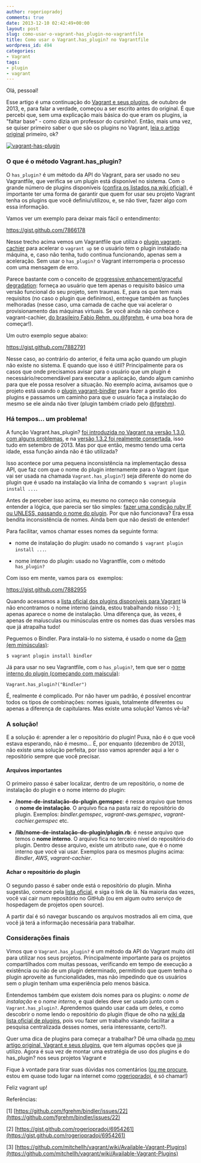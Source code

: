 ```yaml
---
author: rogeriopradoj
comments: true
date: 2013-12-10 02:42:49+00:00
layout: post
slug: como-usar-o-vagrant-has_plugin-no-vagrantfile
title: Como usar o Vagrant.has_plugin? no Vagrantfile
wordpress_id: 494
categories:
- Vagrant
tags:
- plugin
- vagrant
---
```


Olá, pessoal!

Esse artigo é uma continuação do [Vagrant e seus plugins](http://rogeriopradoj.com/2013/10/12/vagrant-e-seus-plugins/), de outubro de 2013, e, para falar a verdade, começou a ser escrito antes do original. É que percebi que, sem uma explicação mais básica do que eram os plugins, ia "faltar base" - como dizia um professor do cursinho!. Então, mais uma vez, se quiser primeiro saber o que são os plugins no Vagrant, [leia o artigo original](http://rogeriopradoj.com/2013/10/12/vagrant-e-seus-plugins/) primeiro, ok?

[![vagrant-has-plugin](http://rogeriopradoj.com/wp-content/uploads/2013/12/vagrant-has-plugin.png)](http://rogeriopradoj.com/wp-content/uploads/2013/12/vagrant-has-plugin.png)


### O que é o método Vagrant.has_plugin?


O `has_plugin?` é um método da API do Vagrant, para ser usado no seu Vagrantfile, que verifica se um plugin está disponível no sistema. Com o grande número de plugins disponíveis ([confira os listados na wiki oficial](https://github.com/mitchellh/vagrant/wiki/Available-Vagrant-Plugins)), é importante ter uma forma de garantir que quem for usar seu projeto Vagrant tenha os plugins que você definiu/utilizou, e, se não tiver, fazer algo com essa informação.

Vamos ver um exemplo para deixar mais fácil o entendimento:

https://gist.github.com/7866178

Nesse trecho acima vemos um Vagrantfile que utiliza o [plugin vagrant-cachier](https://github.com/fgrehm/vagrant-cachier) para acelerar o `vagrant up` se o usuário tem o plugin instalado na máquina, e, caso não tenha, tudo continua funcionando, apenas sem a aceleração. Sem usar o `has_plugin?` o Vagrant interromperia o processo com uma mensagem de erro.

Parece bastante com o conceito de [progressive enhancement/graceful degradation](http://tableless.com.br/bem-vindo-a-xangrila-parte-1/#.UqZla2RDugk): forneça ao usuário que tem apenas o requisito básico uma versão funcional do seu projeto, sem traumas. E, para os que tem mais requisitos (no caso o plugin que definimos), entregue também as funções melhoradas (nesse caso, uma camada de cache que vai acelerar o provisionamento das máquinas virtuais. Se você ainda não conhece o vagrant-cachier, [do brasileiro Fabio Rehm, ou @fgrehm](https://github.com/fgrehm), é uma boa hora de começar!).

Um outro exemplo segue abaixo:

https://gist.github.com/7882791

Nesse caso, ao contrário do anterior, é feita uma ação quando um plugin não existe no sistema. E quando que isso é útil? Principalmente para os casos que onde precisamos avisar para o usuário que um plugin é necessário/recomendável para executar a aplicação, dando algum caminho para que ele possa resolver a situação. No exemplo acima, avisamos que o projeto está usando o [plugin vagrant-bindler](https://github.com/fgrehm/bindler) para fazer a gestão dos plugins e passamos um caminho para que o usuário faça a instalação do mesmo se ele ainda não tiver (plugin também criado pelo [@fgrehm](https://github.com/fgrehm)).


### Há tempos... um problema!


A função Vagrant.has_plugin? [foi introduzida no Vagrant na versão 1.3.0](https://github.com/mitchellh/vagrant/blob/master/CHANGELOG.md), [com alguns problemas](https://github.com/mitchellh/vagrant/pull/2189), e na [versão 1.3.2 foi realmente consertada](https://github.com/mitchellh/vagrant/blob/master/CHANGELOG.md), isso tudo em setembro de 2013. Mas por que então, mesmo tendo uma certa idade, essa função ainda não é tão utilizada?

Isso acontece por uma pequena inconsistência na implementação dessa API, que faz com que o nome do plugin internamente para o Vagrant (que vai ser usada na chamada `Vagrant.has_plugin?`) seja diferente do nome do plugin que é usado na instalação via linha de comando `$ vagrant plugin install ...`.

Antes de perceber isso acima, eu mesmo no começo não conseguia entender a lógica, que parecia ser tão simples: [fazer uma condição ruby IF ou UNLESS, passando o nome do plugin](https://github.com/fgrehm/bindler/issues/22). Por que não funcionava? Era essa bendita inconsistência de nomes. Ainda bem que não desisti de entender!

Para facilitar, vamos chamar esses nomes da seguinte forma:



	
  * nome de instalação do plugin: usado no comando `$ vagrant plugin install ...`.

	
  * nome interno do plugin: usado no Vagrantfile, com o método `has_plugin?`


Com isso em mente, vamos para os  exemplos:

https://gist.github.com/7882955

Quando acessamos a [lista oficial dos plugins disponíveis para Vagrant](https://github.com/mitchellh/vagrant/wiki/Available-Vagrant-Plugins) lá não encontramos o nome interno (ainda, estou trabalhando nisso :-) ); apenas aparece o nome de instalação. Uma diferença que, às vezes, é apenas de maíusculas ou minúsculas entre os nomes das duas versões mas que já atrapalha tudo!

Peguemos o Bindler. Para instalá-lo no sistema, é usado o nome da [Gem (em minúsculas)](https://github.com/fgrehm/bindler/blob/v0.1.4/bindler.gemspec#L7):

`$ vagrant plugin install bindler`

Já para usar no seu Vagrantfile, com o `has_plugin?`, tem que ser o [nome interno do plugin (começando com maíscula)](https://github.com/fgrehm/bindler/blob/v0.1.4/lib/bindler/plugin.rb#L7):

`Vagrant.has_plugin?("Bindler")`

É, realmente é complicado. Por não haver um padrão, é possível encontrar todos os tipos de combinações: nomes iguais, totalmente diferentes ou apenas a diferença de capitulares. Mas existe uma solução! Vamos vê-la?


### A solução!


E a solução é: aprender a ler o repositório do plugin! Puxa, não é o que você estava esperando, não é mesmo... É, por enquanto (dezembro de 2013), não existe uma solução perfeita, por isso vamos aprender aqui a ler o repositório sempre que você precisar.


#### Arquivos importantes


O primeiro passo é saber localizar, dentro de um repositório, o nome de instalação do plugin e o nome interno do plugin:



	
  * **/nome-de-instalação-do-plugin.gemspec**: é nesse arquivo que temos o **nome de instalação**. O arquivo fica na pasta raiz do repositório do plugin. Exemplos: _bindler.gemspec_, _vagrant-aws.gemspec_, _vagrant-cachier.gemspec_ etc.

	
  * **/lib/nome-de-instalação-do-plugin/plugin.rb**: é nesse arquivo que temos o **nome interno**. O arquivo fica no terceiro nível do repositório do plugin. Dentro desse arquivo, existe um atributo `name`, que é o nome interno que você vai usar. Exemplos para os mesmos plugins acima: _Bindler_, _AWS_, _vagrant-cachier_.




#### Achar o repositório do plugin


O segundo passo é saber onde está o repositório do plugin. Minha sugestão, comece pela [lista oficial](https://github.com/mitchellh/vagrant/wiki/Available-Vagrant-Plugins), e siga o link de lá. Na maioria das vezes, você vai cair num repositório no GitHub (ou em algum outro serviço de hospedagem de projetos open source).

A partir daí é só navegar buscando os arquivos mostrados ali em cima, que você já terá a informação necessária para trabalhar.


### Considerações finais


Vimos que o `Vagrant.has_plugin?` é um método da API do Vagrant muito útil para utilizar nos seus projetos. Principalmente importante para os projetos compartilhados com muitas pessoas, verificando em tempo de execução a existência ou não de um plugin determinado, permitindo que quem tenha o plugin aproveite as funcionalidades, mas não impedindo que os usuários sem o plugin tenham uma experiência pelo menos básica.

Entendemos também que existem dois nomes para os plugins: o _nome de instalação_ e o _nome interno_, e qual deles deve ser usado junto com o `Vagrant.has_plugin?`. Aprendemos quando usar cada um deles, e como descobrir o nome lendo o repositório do plugin (fique de olho na [wiki da lista oficial de plugins](https://github.com/mitchellh/vagrant/wiki/Available-Vagrant-Plugins), pois vou fazer um trabalho visando facilitar a pesquisa centralizada desses nomes, seria interessante, certo?).

Quer uma dica de plugins para começar a trabalhar? Dê uma olhada [no meu artigo original, Vagrant e seus plugins](http://rogeriopradoj.com/2013/10/12/vagrant-e-seus-plugins/), que tem algumas opções que já utilizo. Agora é sua vez de montar uma estratégia de uso dos plugins e do has_plugin? nos seus projetos Vagrant e

Fique à vontade para tirar suas dúvidas nos comentários ([ou me procure](http://rogeriopradoj.com), estou em quase todo lugar na internet como [rogeriopradoj](https://twitter.com/rogeriopradoj), é só chamar!)

Feliz vagrant up!

Referências:

[1] [https://github.com/fgrehm/bindler/issues/22](https://github.com/fgrehm/bindler/issues/22)

[2] [https://gist.github.com/rogeriopradoj/6954261](https://gist.github.com/rogeriopradoj/6954261)

[3] [https://github.com/mitchellh/vagrant/wiki/Available-Vagrant-Plugins](https://github.com/mitchellh/vagrant/wiki/Available-Vagrant-Plugins)


